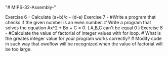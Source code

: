 "# MIPS-32-Assembly-" 

Exercise 6 - Calculate (a+b)/c - (d-e)
Exercise 7 - #Write a program that checks if the given number is an even number. # Write a program that solves the equation Ax^2 + Bx + C = 0. ( A,B,C can't be equal 0 )
Exercise 8 - #Calculate the value of factorial of integer values with for loop. # What is the greates integer value for your program works correctly? # Modify code in such way that oweflow will be recognized when the value of factorial will be too large.
